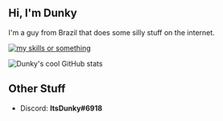 ## Hi, I'm Dunky
I'm a guy from Brazil that does some silly stuff on the internet.

[![my skills or something](https://skillicons.dev/icons?i=ts,js,deno,cs,dotnet,vscode,godot&perline=3)](https://skillicons.dev)

![Dunky's cool GitHub stats](https://github-readme-stats.vercel.app/api?username=itsDunky&show_icons=true&theme=gruvbox)

## Other Stuff
- Discord: **ItsDunky#6918**
